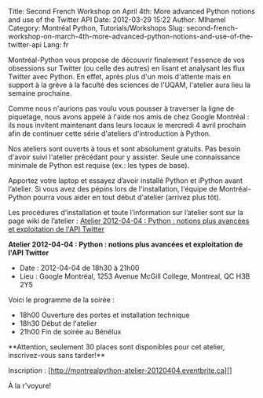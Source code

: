 Title: Second French Workshop on April 4th: More advanced Python notions and use of the Twitter API
Date: 2012-03-29 15:22
Author: Mlhamel
Category: Montréal Python, Tutorials/Workshops
Slug: second-french-workshop-on-march-4th-more-advanced-python-notions-and-use-of-the-twitter-api
Lang: fr

Montréal-Python vous propose de découvrir finalement l'essence de vos
obsessions sur Twitter (ou celle des autres) en lisant et analysant les
flux Twitter avec Python. En effet, après plus d'un mois d'attente mais
en support à la grève à la faculté des sciences de l'UQAM, l'atelier
aura lieu la semaine prochaine.

Comme nous n'aurions pas voulu vous pousser à traverser la ligne de
piquetage, nous avons appelé à l'aide nos amis de chez Google Montréal :
ils nous invitent maintenant dans leurs locaux le mercredi 4 avril
prochain afin de continuer cette série d'ateliers d'introduction à
Python.

Nos ateliers sont ouverts à tous et sont absolument gratuits. Pas besoin
d'avoir suivi l'atelier précédant pour y assister. Seule une
connaissance minimale de Python est requise (ex.: les types de base).

Apportez votre laptop et essayez d’avoir installé Python et iPython
avant l’atelier. Si vous avez des pépins lors de l'installation,
l'équipe de Montréal-Python pourra vous aider en tout début d'atelier
(arrivez plus tôt).

Les procédures d’installation et toute l’information sur l’atelier sont
sur la page wiki de l’atelier : [Atelier 2012-04-04 : Python : notions
plus avancées et exploitation de l'API Twitter][]

**Atelier 2012-04-04 : Python : notions plus avancées et exploitation de
l'API Twitter**

-   Date : 2012-04-04 de 18h30 à 21h00
-   Lieu : Google Montréal, 1253 Avenue McGill College, Montreal, QC H3B
    2Y5

Voici le programme de la soirée :

-   18h00 Ouverture des portes et installation technique
-   18h30 Début de l'atelier
-   21h00 Fin de soirée au Bénélux

</p>
**Attention, seulement 30 places sont disponibles pour cet atelier,
inscrivez-vous sans tarder!**

Inscription : [http://montrealpython-atelier-20120404.eventbrite.ca][]

À la r'voyure!

  [Atelier 2012-04-04 : Python : notions plus avancées et exploitation
  de l'API Twitter]: http://montrealpython.org/r/projects/workshops/wiki/2012-04-04
  [http://montrealpython-atelier-20120404.eventbrite.ca]: http://montrealpython-atelier-20120404.eventbrite.ca
